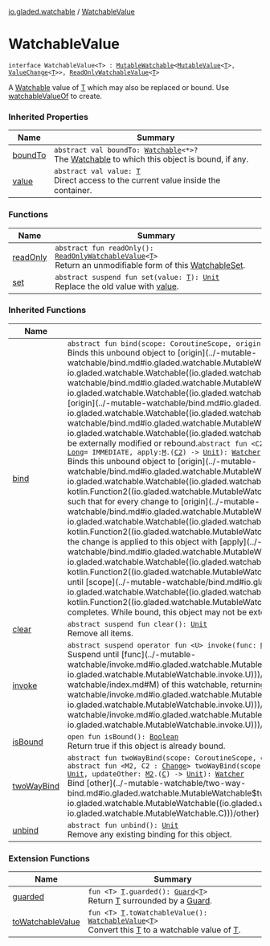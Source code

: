 [io.gladed.watchable](../index.md) / [WatchableValue](./index.md)

# WatchableValue

`interface WatchableValue<T> : `[`MutableWatchable`](../-mutable-watchable/index.md)`<`[`MutableValue`](../-mutable-value/index.md)`<`[`T`](index.md#T)`>, `[`ValueChange`](../-value-change/index.md)`<`[`T`](index.md#T)`>>, `[`ReadOnlyWatchableValue`](../-read-only-watchable-value/index.md)`<`[`T`](index.md#T)`>`

A [Watchable](../-watchable/index.md) value of [T](index.md#T) which may also be replaced or bound. Use [watchableValueOf](../watchable-value-of.md) to create.

### Inherited Properties

| Name | Summary |
|---|---|
| [boundTo](../-mutable-watchable/bound-to.md) | `abstract val boundTo: `[`Watchable`](../-watchable/index.md)`<*>?`<br>The [Watchable](../-watchable/index.md) to which this object is bound, if any. |
| [value](../-read-only-watchable-value/value.md) | `abstract val value: `[`T`](../-read-only-watchable-value/index.md#T)<br>Direct access to the current value inside the container. |

### Functions

| Name | Summary |
|---|---|
| [readOnly](read-only.md) | `abstract fun readOnly(): `[`ReadOnlyWatchableValue`](../-read-only-watchable-value/index.md)`<`[`T`](index.md#T)`>`<br>Return an unmodifiable form of this [WatchableSet](../-watchable-set/index.md). |
| [set](set.md) | `abstract suspend fun set(value: `[`T`](index.md#T)`): `[`Unit`](https://kotlinlang.org/api/latest/jvm/stdlib/kotlin/-unit/index.html)<br>Replace the old value with [value](set.md#io.gladed.watchable.WatchableValue$set(io.gladed.watchable.WatchableValue.T)/value). |

### Inherited Functions

| Name | Summary |
|---|---|
| [bind](../-mutable-watchable/bind.md) | `abstract fun bind(scope: CoroutineScope, origin: `[`Watchable`](../-watchable/index.md)`<`[`C`](../-mutable-watchable/index.md#C)`>): `[`Watcher`](../-watcher/index.md)<br>Binds this unbound object to [origin](../-mutable-watchable/bind.md#io.gladed.watchable.MutableWatchable$bind(kotlinx.coroutines.CoroutineScope, io.gladed.watchable.Watchable((io.gladed.watchable.MutableWatchable.C)))/origin), such that when [origin](../-mutable-watchable/bind.md#io.gladed.watchable.MutableWatchable$bind(kotlinx.coroutines.CoroutineScope, io.gladed.watchable.Watchable((io.gladed.watchable.MutableWatchable.C)))/origin) changes, this object is updated to match [origin](../-mutable-watchable/bind.md#io.gladed.watchable.MutableWatchable$bind(kotlinx.coroutines.CoroutineScope, io.gladed.watchable.Watchable((io.gladed.watchable.MutableWatchable.C)))/origin) exactly, until [scope](../-mutable-watchable/bind.md#io.gladed.watchable.MutableWatchable$bind(kotlinx.coroutines.CoroutineScope, io.gladed.watchable.Watchable((io.gladed.watchable.MutableWatchable.C)))/scope) completes. While bound, this object may not be externally modified or rebound.`abstract fun <C2 : `[`Change`](../-change/index.md)`> bind(scope: CoroutineScope, origin: `[`Watchable`](../-watchable/index.md)`<`[`C2`](../-mutable-watchable/bind.md#C2)`>, period: `[`Long`](https://kotlinlang.org/api/latest/jvm/stdlib/kotlin/-long/index.html)` = IMMEDIATE, apply: `[`M`](../-mutable-watchable/index.md#M)`.(`[`C2`](../-mutable-watchable/bind.md#C2)`) -> `[`Unit`](https://kotlinlang.org/api/latest/jvm/stdlib/kotlin/-unit/index.html)`): `[`Watcher`](../-watcher/index.md)<br>Binds this unbound object to [origin](../-mutable-watchable/bind.md#io.gladed.watchable.MutableWatchable$bind(kotlinx.coroutines.CoroutineScope, io.gladed.watchable.Watchable((io.gladed.watchable.MutableWatchable.bind.C2)), kotlin.Long, kotlin.Function2((io.gladed.watchable.MutableWatchable.M, io.gladed.watchable.MutableWatchable.bind.C2, kotlin.Unit)))/origin), such that for every change to [origin](../-mutable-watchable/bind.md#io.gladed.watchable.MutableWatchable$bind(kotlinx.coroutines.CoroutineScope, io.gladed.watchable.Watchable((io.gladed.watchable.MutableWatchable.bind.C2)), kotlin.Long, kotlin.Function2((io.gladed.watchable.MutableWatchable.M, io.gladed.watchable.MutableWatchable.bind.C2, kotlin.Unit)))/origin), the change is applied to this object with [apply](../-mutable-watchable/bind.md#io.gladed.watchable.MutableWatchable$bind(kotlinx.coroutines.CoroutineScope, io.gladed.watchable.Watchable((io.gladed.watchable.MutableWatchable.bind.C2)), kotlin.Long, kotlin.Function2((io.gladed.watchable.MutableWatchable.M, io.gladed.watchable.MutableWatchable.bind.C2, kotlin.Unit)))/apply), until [scope](../-mutable-watchable/bind.md#io.gladed.watchable.MutableWatchable$bind(kotlinx.coroutines.CoroutineScope, io.gladed.watchable.Watchable((io.gladed.watchable.MutableWatchable.bind.C2)), kotlin.Long, kotlin.Function2((io.gladed.watchable.MutableWatchable.M, io.gladed.watchable.MutableWatchable.bind.C2, kotlin.Unit)))/scope) completes. While bound, this object may not be externally modified or rebound. |
| [clear](../-mutable-watchable/clear.md) | `abstract suspend fun clear(): `[`Unit`](https://kotlinlang.org/api/latest/jvm/stdlib/kotlin/-unit/index.html)<br>Remove all items. |
| [invoke](../-mutable-watchable/invoke.md) | `abstract suspend operator fun <U> invoke(func: `[`M`](../-mutable-watchable/index.md#M)`.() -> `[`U`](../-mutable-watchable/invoke.md#U)`): `[`U`](../-mutable-watchable/invoke.md#U)<br>Suspend until [func](../-mutable-watchable/invoke.md#io.gladed.watchable.MutableWatchable$invoke(kotlin.Function1((io.gladed.watchable.MutableWatchable.M, io.gladed.watchable.MutableWatchable.invoke.U)))/func) can safely execute on the mutable form [M](../-mutable-watchable/index.md#M) of this watchable, returning [func](../-mutable-watchable/invoke.md#io.gladed.watchable.MutableWatchable$invoke(kotlin.Function1((io.gladed.watchable.MutableWatchable.M, io.gladed.watchable.MutableWatchable.invoke.U)))/func)'s result. [func](../-mutable-watchable/invoke.md#io.gladed.watchable.MutableWatchable$invoke(kotlin.Function1((io.gladed.watchable.MutableWatchable.M, io.gladed.watchable.MutableWatchable.invoke.U)))/func) must not block or return the mutable form outside of this routine. |
| [isBound](../-mutable-watchable/is-bound.md) | `open fun isBound(): `[`Boolean`](https://kotlinlang.org/api/latest/jvm/stdlib/kotlin/-boolean/index.html)<br>Return true if this object is already bound. |
| [twoWayBind](../-mutable-watchable/two-way-bind.md) | `abstract fun twoWayBind(scope: CoroutineScope, other: `[`MutableWatchable`](../-mutable-watchable/index.md)`<`[`M`](../-mutable-watchable/index.md#M)`, `[`C`](../-mutable-watchable/index.md#C)`>): `[`Watcher`](../-watcher/index.md)<br>`abstract fun <M2, C2 : `[`Change`](../-change/index.md)`> twoWayBind(scope: CoroutineScope, other: `[`MutableWatchable`](../-mutable-watchable/index.md)`<`[`M2`](../-mutable-watchable/two-way-bind.md#M2)`, `[`C2`](../-mutable-watchable/two-way-bind.md#C2)`>, update: `[`M`](../-mutable-watchable/index.md#M)`.(`[`C2`](../-mutable-watchable/two-way-bind.md#C2)`) -> `[`Unit`](https://kotlinlang.org/api/latest/jvm/stdlib/kotlin/-unit/index.html)`, updateOther: `[`M2`](../-mutable-watchable/two-way-bind.md#M2)`.(`[`C`](../-mutable-watchable/index.md#C)`) -> `[`Unit`](https://kotlinlang.org/api/latest/jvm/stdlib/kotlin/-unit/index.html)`): `[`Watcher`](../-watcher/index.md)<br>Bind [other](../-mutable-watchable/two-way-bind.md#io.gladed.watchable.MutableWatchable$twoWayBind(kotlinx.coroutines.CoroutineScope, io.gladed.watchable.MutableWatchable((io.gladed.watchable.MutableWatchable.M, io.gladed.watchable.MutableWatchable.C)))/other) to this so that any change in either object is reflected in the other. |
| [unbind](../-mutable-watchable/unbind.md) | `abstract fun unbind(): `[`Unit`](https://kotlinlang.org/api/latest/jvm/stdlib/kotlin/-unit/index.html)<br>Remove any existing binding for this object. |

### Extension Functions

| Name | Summary |
|---|---|
| [guarded](../../io.gladed.watchable.util/guarded.md) | `fun <T> `[`T`](../../io.gladed.watchable.util/guarded.md#T)`.guarded(): `[`Guard`](../../io.gladed.watchable.util/-guard/index.md)`<`[`T`](../../io.gladed.watchable.util/guarded.md#T)`>`<br>Return [T](../../io.gladed.watchable.util/guarded.md#T) surrounded by a [Guard](../../io.gladed.watchable.util/-guard/index.md). |
| [toWatchableValue](../to-watchable-value.md) | `fun <T> `[`T`](../to-watchable-value.md#T)`.toWatchableValue(): `[`WatchableValue`](./index.md)`<`[`T`](../to-watchable-value.md#T)`>`<br>Convert this [T](../to-watchable-value.md#T) to a watchable value of [T](../to-watchable-value.md#T). |
